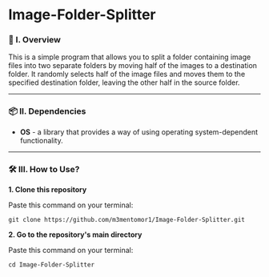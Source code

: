# Image-Folder-Splitter

### 🧐 I. Overview
This is a simple program that allows you to split a folder containing image files into two separate folders by moving half of the images to a destination folder. It randomly selects half of the image files and moves them to the specified destination folder, leaving the other half in the source folder.

----------------------

### 📦 II. Dependencies
- **OS** - a library that provides a way of using operating system-dependent functionality. 

----------------------

### 🛠️ III. How to Use?

**1. Clone this repository**

   Paste this command on your terminal: 
   ```
   git clone https://github.com/m3mentomor1/Image-Folder-Splitter.git
   ```

**2. Go to the repository's main directory**
   
   Paste this command on your terminal:
   ```
   cd Image-Folder-Splitter
   ```
